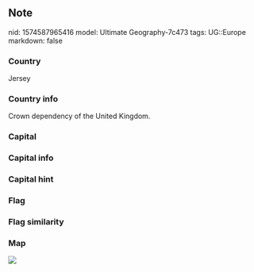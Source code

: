 ## Note
nid: 1574587965416
model: Ultimate Geography-7c473
tags: UG::Europe
markdown: false

### Country
Jersey

### Country info
Crown dependency of the United Kingdom.

### Capital


### Capital info


### Capital hint


### Flag


### Flag similarity


### Map
<img src="ug-map-jersey.png">

